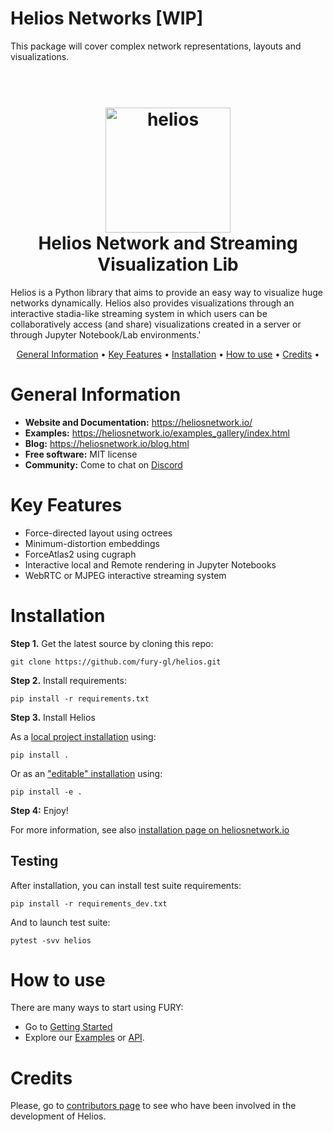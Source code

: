 # Helios Networks [WIP]

This package will cover complex network representations, layouts and
visualizations.

<h1 align="center">
  <br>
  <a href="https://www.heliosnetwork.io"><img src="https://heliosnetwork.io/_images/logo.png" alt="helios" width="200"></a>
  <br>Helios Network and Streaming Visualization Lib<br>

</h1>

<p>
Helios is a Python library that aims to provide an easy way to
visualize huge networks dynamically. Helios also provides visualizations through 
an interactive stadia-like streaming system in which users can be 
collaboratively access (and share) visualizations created in a server or through Jupyter Notebook/Lab environments.'
</p>




<p align="center">
  <a href="#general-information">General Information</a> •
  <a href="#key-features">Key Features</a> •
  <a href="#installation">Installation</a> •
  <a href="#how-to-use">How to use</a> •
  <a href="#credits">Credits</a> •
</p>


# General Information

- **Website and Documentation:**  https://heliosnetwork.io/
- **Examples:** https://heliosnetwork.io/examples_gallery/index.html
- **Blog:**  https://heliosnetwork.io/blog.html
- **Free software:** MIT license
- **Community:** Come to chat on [Discord](https://discord.gg/6btFPPj)

# Key Features

- Force-directed layout using octrees
- Minimum-distortion embeddings
- ForceAtlas2 using cugraph
- Interactive local and Remote rendering in Jupyter Notebooks
- WebRTC or MJPEG interactive streaming system


# Installation

**Step 1.** Get the latest source by cloning this repo:

    git clone https://github.com/fury-gl/helios.git

**Step 2.** Install requirements:

    pip install -r requirements.txt

**Step 3.** Install Helios

As a [local project installation](https://pip.pypa.io/en/stable/reference/pip_install/#id44) using:

    pip install .

Or as an ["editable" installation](https://pip.pypa.io/en/stable/reference/pip_install/#id44) using:

    pip install -e .


**Step 4:** Enjoy!

For more information, see also [installation page on heliosnetwork.io](https://heliosnetwork.io/latest/installation.html)

## Testing

After installation, you can install test suite requirements:

    pip install -r requirements_dev.txt

And to launch test suite:

    pytest -svv helios


# How to use

There are many ways to start using FURY:

- Go to [Getting Started](https://heliosnetwork.io/getting_started.html)
- Explore our [Examples](https://heliosnetwork.io/examples_gallery/index.html) or [API](https://heliosnetwork.io/latest/auto_examples/index.htmlhttps://heliosnetwork.io/api.html).


# Credits

Please, go to [contributors
page](https://github.com/fury-gl/helios/graphs/contributors) to see who have been
involved in the development of Helios.
